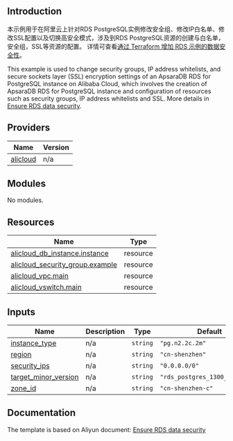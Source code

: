 ## Introduction

<!-- DOCS_DESCRIPTION_CN -->
本示例用于在阿里云上针对RDS PostgreSQL实例修改安全组、修改IP白名单、修改SSL配置以及切换高安全模式，涉及到RDS PostgreSQL资源的创建与白名单，安全组，SSL等资源的配置。
详情可查看[通过 Terraform 增加 RDS 示例的数据安全性](https://help.aliyun.com/document_detail/456032.html)。
<!-- DOCS_DESCRIPTION_CN -->

<!-- DOCS_DESCRIPTION_EN -->
This example is used to change security groups, IP address whitelists, and secure sockets layer (SSL) encryption settings of an ApsaraDB RDS for PostgreSQL instance on Alibaba Cloud, which involves the creation  of ApsaraDB RDS for PostgreSQL instance and configuration of resources such as security groups, IP address whitelists and SSL.
More details in [Ensure RDS data security](https://help.aliyun.com/document_detail/456032.html).
<!-- DOCS_DESCRIPTION_EN -->

<!-- BEGIN_TF_DOCS -->
## Providers

| Name | Version |
|------|---------|
| <a name="provider_alicloud"></a> [alicloud](#provider\_alicloud) | n/a |

## Modules

No modules.

## Resources

| Name | Type |
|------|------|
| [alicloud_db_instance.instance](https://registry.terraform.io/providers/aliyun/alicloud/latest/docs/resources/db_instance) | resource |
| [alicloud_security_group.example](https://registry.terraform.io/providers/aliyun/alicloud/latest/docs/resources/security_group) | resource |
| [alicloud_vpc.main](https://registry.terraform.io/providers/aliyun/alicloud/latest/docs/resources/vpc) | resource |
| [alicloud_vswitch.main](https://registry.terraform.io/providers/aliyun/alicloud/latest/docs/resources/vswitch) | resource |

## Inputs

| Name | Description | Type | Default | Required |
|------|-------------|------|---------|:--------:|
| <a name="input_instance_type"></a> [instance\_type](#input\_instance\_type) | n/a | `string` | `"pg.n2.2c.2m"` | no |
| <a name="input_region"></a> [region](#input\_region) | n/a | `string` | `"cn-shenzhen"` | no |
| <a name="input_security_ips"></a> [security\_ips](#input\_security\_ips) | n/a | `string` | `"0.0.0.0/0"` | no |
| <a name="input_target_minor_version"></a> [target\_minor\_version](#input\_target\_minor\_version) | n/a | `string` | `"rds_postgres_1300_20240830"` | no |
| <a name="input_zone_id"></a> [zone\_id](#input\_zone\_id) | n/a | `string` | `"cn-shenzhen-c"` | no |
<!-- END_TF_DOCS -->

## Documentation
<!-- docs-link --> 

The template is based on Aliyun document: [Ensure RDS data security](https://help.aliyun.com/document_detail/456032.html) 

<!-- docs-link --> 